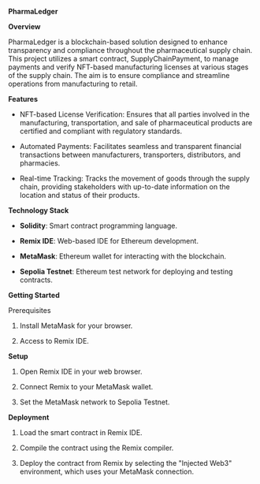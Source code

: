 ****PharmaLedger****

**Overview**

PharmaLedger is a blockchain-based solution designed to enhance transparency and compliance throughout the pharmaceutical supply chain. This project utilizes a smart contract, SupplyChainPayment, to manage payments and verify NFT-based manufacturing licenses at various stages of the supply chain. The aim is to ensure compliance and streamline operations from manufacturing to retail.

**Features**

- NFT-based License Verification: Ensures that all parties involved in the manufacturing, transportation, and sale of pharmaceutical products are certified and compliant with regulatory standards.

- Automated Payments: Facilitates seamless and transparent financial transactions between manufacturers, transporters, distributors, and pharmacies.

- Real-time Tracking: Tracks the movement of goods through the supply chain, providing stakeholders with up-to-date information on the location and status of their products.

**Technology Stack**

- **Solidity**: Smart contract programming language.

- **Remix IDE**: Web-based IDE for Ethereum development.

- **MetaMask**: Ethereum wallet for interacting with the blockchain.

- **Sepolia Testnet**: Ethereum test network for deploying and testing contracts.

**Getting Started**

Prerequisites

1. Install MetaMask for your browser.

2. Access to Remix IDE.

**Setup**

1. Open Remix IDE in your web browser.

2. Connect Remix to your MetaMask wallet.

3. Set the MetaMask network to Sepolia Testnet.

**Deployment**

1. Load the smart contract in Remix IDE.
   
3. Compile the contract using the Remix compiler.
   
5. Deploy the contract from Remix by selecting the "Injected Web3" environment, which uses your MetaMask connection.
